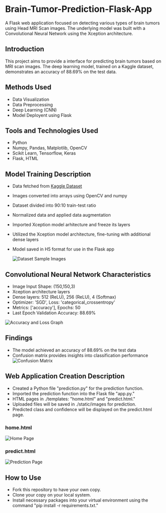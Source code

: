 # Brain-Tumor-Prediction-Flask-App
A Flask web application focused on detecting various types of brain tumors using Head MRI Scan images. The underlying model was built with a Convolutional Neural Network using the Xception architecture.

## Introduction
This project aims to provide a interface for predicting brain tumors based on MRI scan images. The deep learning model, trained on a Kaggle dataset, demonstrates an accuracy of 88.69% on the test data.

## Methods Used
- Data Visualization
- Data Preprocessing
- Deep Learning (CNN)
- Model Deployent using Flask

## Tools and Technologies Used
- Python
- Numpy, Pandas, Matplotlib, OpenCV
- Scikit Learn, Tensorflow, Keras
- Flask, HTML

## Model Training Description
- Data fetched from [Kaggle Dataset](https://www.kaggle.com/datasets/sartajbhuvaji/brain-tumor-classification-mri)
- Images converted into arrays using OpenCV and numpy
- Dataset divided into 90:10 train-test ratio
- Normalized data and applied data augmentation
- Imported Xception model arhitecture and freeze its layers
- Utilized the Xception model architecture, fine-tuning with additional dense layers
- Model saved in H5 format for use in the Flask app

  ![Dataset Sample Images](https://raw.githubusercontent.com/ShamikRana/Brain-Tumor-Prediction-Flask-App/master/images/download.png)

## Convolutional Neural Network Characteristics
- Image Input Shape: (150,150,3)
- Xception architecture layers
- Dense layers: 512 (ReLU), 256 (ReLU), 4 (Softmax)
- Optimizer: 'SGD', Loss: 'categorical_crossentropy'
- Metrics: ['accuracy'], Epochs: 50
- Last Epoch Validation Accuracy: 88.69%

![Accuracy and Loss Graph](https://raw.githubusercontent.com/ShamikRana/Brain-Tumor-Prediction-Flask-App/master/images/accuracy%20and%20loss.png)

## Findings
- The model achieved an accuracy of 88.69% on the test data
- Confusion matrix provides insights into classification performance
![Confusion Matrix](https://raw.githubusercontent.com/ShamikRana/Brain-Tumor-Prediction-Flask-App/master/images/confution%20matrix.png)

## Web Application Creation Description
- Created a Python file "prediction.py" for the prediction function.
- Imported the prediction function into the Flask file "app.py."
- HTML pages in ./templates: "home.html" and "predict.html."
- Uploaded files will be saved in ./static/images for prediction.
- Predicted class and confidence will be displayed on the predict.html page.
### home.html
![Home Page](https://raw.githubusercontent.com/ShamikRana/Brain-Tumor-Prediction-Flask-App/master/images/home.png)
### predict.html
![Prediction Page](https://raw.githubusercontent.com/ShamikRana/Brain-Tumor-Prediction-Flask-App/master/images/predict.png)

## How to Use
- Fork this repository to have your own copy.
- Clone your copy on your local system.
- Install necessary packages into your virtual environment using the command "pip install -r requirements.txt."
